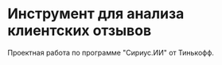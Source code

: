 <h1>Инструмент для анализа клиентских отзывов</h1>
<p>Проектная работа по программе "Сириус.ИИ" от Тинькофф.</p>
